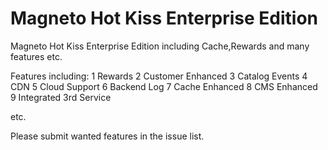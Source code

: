 Magneto Hot Kiss Enterprise Edition
============================

Magneto Hot Kiss Enterprise Edition including Cache,Rewards and many features etc.


Features including:
1 Rewards
2 Customer Enhanced
3 Catalog Events
4 CDN
5 Cloud Support
6 Backend Log
7 Cache Enhanced
8 CMS Enhanced
9 Integrated 3rd Service

etc.

Please submit wanted features in the issue list.
